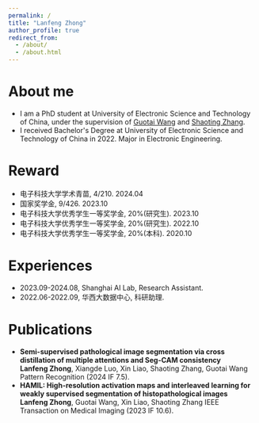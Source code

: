 ```yaml
---
permalink: /
title: "Lanfeng Zhong"
author_profile: true
redirect_from: 
  - /about/
  - /about.html
---
```


About me
======
* I am a PhD student at University of Electronic Science and Technology of China, under the supervision of [Guotai Wang](https://scholar.google.com/citations?user=Z2sFN4EAAAAJ&hl=en&oi=ao) and [Shaoting Zhang](https://scholar.google.com/citations?user=oiBMWK4AAAAJ&hl=en).
* I received Bachelor's Degree at University of Electronic Science and Technology of China in 2022. Major in Electronic Engineering.

# Reward
- 电子科技大学学术青苗, 4/210. 2024.04
- 国家奖学金, 9/426. 2023.10
- 电子科技大学优秀学生一等奖学金, 20%(研究生). 2023.10
- 电子科技大学优秀学生一等奖学金, 20%(研究生). 2022.10
- 电子科技大学优秀学生一等奖学金, 20%(本科). 2020.10

# Experiences
- 2023.09-2024.08, Shanghai AI Lab, Research Assistant.
- 2022.06-2022.09, 华西大数据中心, 科研助理.

# Publications
- **Semi-supervised pathological image segmentation via cross distillation of multiple attentions and Seg-CAM consistency**  
**Lanfeng Zhong**, Xiangde Luo, Xin Liao, Shaoting Zhang, Guotai Wang
Pattern Recognition (2024 IF 7.5).
- **HAMIL: High-resolution activation maps and interleaved learning for weakly supervised segmentation of histopathological images**  
**Lanfeng Zhong**, Guotai Wang, Xin Liao, Shaoting Zhang
IEEE Transaction on Medical Imaging (2023 IF 10.6).
